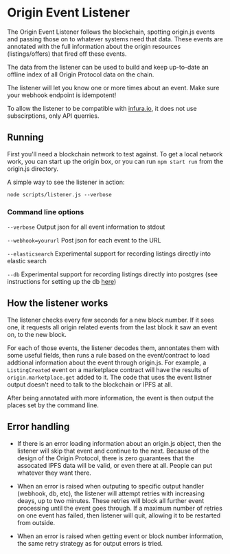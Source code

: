 # Origin Event Listener

The Origin Event Listener follows the blockchain, spotting origin.js events and passing those on to whatever systems need that data. These events are annotated with the full information about the origin resources (listings/offers) that fired off these events.

The data from the listener can be used to build and keep up-to-date an offline index of all Origin Protocol data on the chain.

The listener will let you know one or more times about an event. Make sure your webhook endpoint is idempotent! 

To allow the listener to be compatible with [infura.io](https://infura.io/), it does not use subscirptions, only API querries.

## Running

First you'll need a blockchain network to test against. To get a local network work, you can start up the origin box, or you can run `npm start run` from the origin.js directory.

A simple way to see the listener in action:

    node scripts/listener.js --verbose

### Command line options

`--verbose` Output json for all event information to stdout

`--webhook=yoururl` Post json for each event to the URL

`--elasticsearch` Experimental support for recording listings directly into elastic search

`--db` Experimental support for recording listings directly into postgres (see instructions for setting up the db [here](../README.md))


## How the listener works

The listener checks every few seconds for a new block number. If it sees one, it requests all origin related events from the last block it saw an event on, to the new block.

For each of those events, the listener decodes them, annontates them with some useful fields, then runs a rule based on the event/contract to load addtional information about the event through origin.js. For example, a `ListingCreated` event on a marketplace contract will have the results of `origin.marketplace.get` added to it. The code that uses the event listner output doesn't need to talk to the blockchain or IPFS at all.

After being annotated with more information, the event is then output the places set by the command line.

## Error handling

- If there is an error loading information about an origin.js object, then the listener will skip that event and continue to the next. Because of the design of the Origin Protocol, there is zero guarantees that the assocated IPFS data will be valid, or even there at all. People can put whatever they want there.

- When an error is raised when outputing to specific output handler (webhook, db, etc), the listener will attempt retries with increasing deays, up to two minutes. These retries will block all further event processing until the event goes through. If a maximum number of retries on one event has failed, then listener will quit, allowing it to be restarted from outside.

- When an error is raised when getting event or block number information, the same retry strategy as for output errors is tried.





